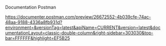 Documentation Postman

<https://documenter.postman.com/preview/26672552-4b039cfe-74ac-48aa-9188-4336a8fb931d?environment=&versionTag=latest&apiName=CURRENT&version=latest&documentationLayout=classic-double-column&right-sidebar=303030&top-bar=FFFFFF&highlight=EF5B25>
